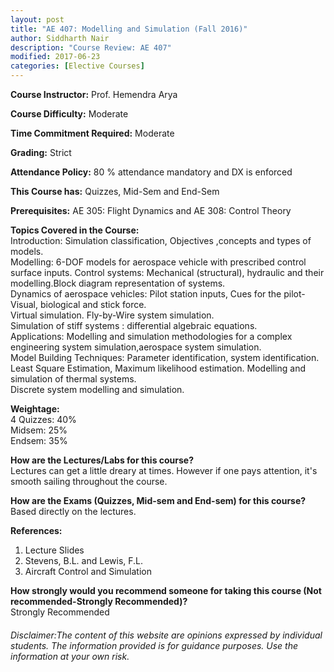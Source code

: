```yaml
---
layout: post
title: "AE 407: Modelling and Simulation (Fall 2016)"
author: Siddharth Nair
description: "Course Review: AE 407"
modified: 2017-06-23
categories: [Elective Courses]
---
```


**Course Instructor:** Prof. Hemendra Arya

**Course Difficulty:** Moderate

**Time Commitment Required:** Moderate

**Grading:** Strict

**Attendance Policy:** 80 % attendance mandatory and DX is enforced

**This Course has:** Quizzes, Mid-Sem and End-Sem

**Prerequisites:** AE 305: Flight Dynamics and AE 308: Control Theory

**Topics Covered in the Course:**  
Introduction: Simulation classification, Objectives ,concepts and types of models.  
Modelling: 6-DOF models for aerospace vehicle with prescribed control surface inputs. Control systems: Mechanical (structural), hydraulic and their modelling.Block diagram representation of systems.  
Dynamics of aerospace vehicles: Pilot station inputs, Cues for the pilot-Visual, biological and stick force.  
Virtual simulation. Fly-by-Wire system simulation.  
Simulation of stiff systems : differential algebraic equations.  
Applications: Modelling and simulation methodologies for a complex engineering system simulation,aerospace system simulation.  
Model Building Techniques: Parameter identification, system identification. Least Square Estimation, Maximum likelihood estimation. Modelling and simulation of thermal systems.  
Discrete system modelling and simulation.

**Weightage:**  
4 Quizzes: 40%  
Midsem: 25%  
Endsem: 35%

**How are the Lectures/Labs for this course?**  
Lectures can get a little dreary at times. However if one pays attention, it's smooth sailing throughout the course.

**How are the Exams (Quizzes, Mid-sem and End-sem) for this course?**  
Based directly on the lectures.

**References:**  
1. Lecture Slides
2. Stevens, B.L. and Lewis, F.L.
3. Aircraft Control and Simulation

**How strongly would you recommend someone for taking this course (Not recommended-Strongly Recommended)?**  
Strongly Recommended

###### Disclaimer:The content of this website are opinions expressed by individual students. The information provided is for guidance purposes. Use the information at your own risk. 
